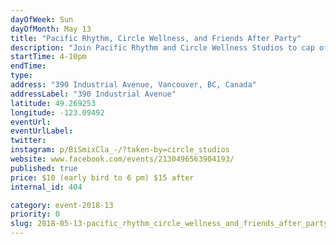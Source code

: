```yaml
---
dayOfWeek: Sun
dayOfMonth: May 13
title: "Pacific Rhythm, Circle Wellness, and Friends After Party"
description: "Join Pacific Rhythm and Circle Wellness Studios to cap off Vancouver Design Week with an outdoor sunset bbq and dance party.  Featuring some of Vancouvers best music selectors and offering local flavours of food and drinks. The party will begin after our open studio finishes at 4 pm. Tickets at the door.  Let's celebrate #VDW2018  <br> <br> Presented by Pacific Rhythm, Circle Wellness Studios, Vancouver Design Week, and Modus Coffee Roasters"
startTime: 4-10pm
endTime: 
type: 
address: "390 Industrial Avenue, Vancouver, BC, Canada"
addressLabel: "390 Industrial Avenue"
latitude: 49.269253
longitude: -123.09492
eventUrl: 
eventUrlLabel: 
twitter: 
instagram: p/BiSmixCla_-/?taken-by=circle_studios
website: www.facebook.com/events/2130496563904193/
published: true
price: $10 (early bird to 6 pm) $15 after
internal_id: 404

category: event-2018-13
priority: 0
slug: 2018-05-13-pacific_rhythm_circle_wellness_and_friends_after_party
---
```

